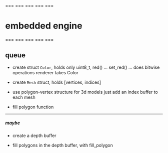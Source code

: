 === === === === ===
# embedded engine #
=== === === === ===

## queue ##

 - create struct `Color`, holds only uint8_t, red() ... set_red() ... does bitwise operations
    renderer takes Color

 - create `Mesh` struct, holds [vertices, indices]

 - use polygon-vertex structure for 3d models
    just add an index buffer to each mesh

 - fill polygon function

---

##### maybe #####

 - create a depth buffer

 - fill polygons in the depth buffer, with fill_polygon


